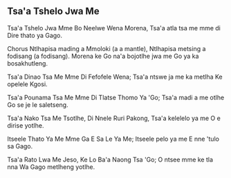 ## Tsa'a Tshelo Jwa Me

Tsa'a Tshelo Jwa Mme Bo Neelwe Wena Morena,
Tsa'a atla tsa me mme di Dire thato ya Gago.

Chorus
Ntlhapisa mading a Mmoloki (a a mantle),
Ntlhapisa metsing a fodisang (a fodisang).
Morena ke Go na'a bojotlhe jwa me Go ya ka
bosakhutleng.

Tsa'a Dinao Tsa Me Mme Di Fefofele Wena;
Tsa'a ntswe ja me ka metlha Ke opelele Kgosi.

Tsa'a Pounama Tsa Me Mme Di Tlatse Thomo Ya 'Go;
Tsa'a madi a me otlhe Go se je le saletseng.

Tsa'a Nako Tsa Me Tsotlhe, Di Nnele Ruri Pakong,
Tsa'a kelelelo ya me O e dirise yotlhe.

Itseele Thato Ya Me Mme Ga E Sa Le Ya Me;
Itseele pelo ya me E nne 'tulo sa Gago.

Tsa'a Rato Lwa Me Jeso, Ke Lo Ba'a Naong Tsa 'Go;
O ntsee mme ke tla nna Wa Gago metlheng yotlhe.


